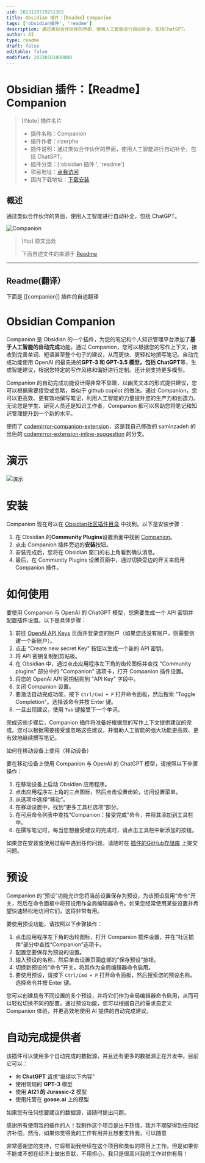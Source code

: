 ```yaml
---
uid: 2023120719251365
title: Obsidian 插件：【Readme】Companion
tags: ['obsidian插件', 'readme']
description: 通过类似合作伙伴的界面，使用人工智能进行自动补全，包括ChatGPT。
author: AI
type: readme
draft: false
editable: false
modified: 20230101000000
---
```


# Obsidian 插件：【Readme】Companion

> [!Note] 插件名片
> - 插件名称：Companion
> - 插件作者：rizerphe
> - 插件说明：通过类似合作伙伴的界面，使用人工智能进行自动补全，包括 ChatGPT。
> - 插件分类：['obsidian 插件 ', 'readme']
> - 项目地址：[点我访问](https://github.com/rizerphe/obsidian-companion)
> - 国内下载地址：[下载安装](https://pkmer.cn/products/plugin/pluginMarket/?companion)

## 概述

通过类似合作伙伴的界面，使用人工智能进行自动补全，包括 ChatGPT。

![Companion](https://cdn.pkmer.cn/covers/companion.gif)

> [!tip] 原文出处
>
>下面自述文件的来源于 [Readme](https://ghproxy.net/https://raw.githubusercontent.com/rizerphe/obsidian-companion/main/README.md)
>

---

## Readme(翻译）

下面是 [[companion]] 插件的自述翻译

# Obsidian Companion

Companion 是 Obsidian 的一个插件，为您的笔记和个人知识管理平台添加了**基于人工智能的自动完成**功能。通过 Companion，您可以根据您的写作上下文，接收到完善单词、短语甚至整个句子的建议，从而更快、更轻松地撰写笔记。自动完成功能使用 OpenAI 的最先进的**GPT-3 和 GPT-3.5 模型，包括 ChatGPT**等，生成智能建议，根据您特定的写作风格和偏好进行定制。还计划支持更多模型。

Companion 的自动完成功能设计得非常不显眼，以幽灵文本的形式提供建议，您可以根据需要接受或忽略，类似于 github copilot 的做法。通过 Companion，您可以更高效、更有效地撰写笔记，利用人工智能的力量提升您的生产力和创造力。无论您是学生、研究人员还是知识工作者，Companion 都可以帮助您将笔记和知识管理提升到一个新的水平。

使用了 [codemirror-companion-extension](https://www.npmjs.com/package/codemirror-companion-extension)，这是我自己修改的 saminzadeh 的出色的 [codemirror-extension-inline-suggestion](https://github.com/saminzadeh/codemirror-extension-inline-suggestion) 的分支。

# 演示

![演示](https://cdn.pkmer.cn/covers/companion_1_0.gif)

# 安装

Companion 现在可以在 [Obsidian社区插件目录](https://obsidian.md/plugins?id=companion) 中找到。以下是安装步骤：

1. 在 Obsidian 的**Community Plugins**设置页面中找到 [Companion](https://obsidian.md/plugins?id=companion)。
2. 点击 Companion 插件旁边的**安装**按钮。
3. 安装完成后，您将在 Obsidian 窗口的右上角看到确认消息。
4. 最后，在 Community Plugins 设置页面中，通过切换旁边的开关来启用 Companion 插件。

# 如何使用

要使用 Companion 与 OpenAI 的 ChatGPT 模型，您需要生成一个 API 密钥并配置插件设置。以下是具体步骤：

1. 前往 [OpenAI API Keys](https://platform.openai.com/account/api-keys) 页面并登录您的账户（如果您还没有账户，则需要创建一个新账户）。
2. 点击 "Create new secret Key" 按钮以生成一个新的 API 密钥。
3. 将 API 密钥复制到剪贴板。
4. 在 Obsidian 中，通过点击应用程序左下角的齿轮图标并查找 "Community plugins" 部分中的 "Companion" 选项卡，打开 Companion 插件设置。
5. 将您的 OpenAI API 密钥粘贴到 "API Key" 字段中。
6. 关闭 Companion 设置。
7. 要激活自动完成功能，按下 `Ctrl/Cmd + P` 打开命令面板，然后搜索 "Toggle Completion"。选择该命令并按 Enter 键。
8. 一旦出现建议，使用 `Tab` 键接受下一个单词。

完成这些步骤后，Companion 插件将准备好根据您的写作上下文提供建议的完成。您可以根据需要接受或忽略这些建议，并借助人工智能的强大功能更高效、更有效地继续撰写笔记。

如何在移动设备上使用（移动设备）

要在移动设备上使用 Companion 与 OpenAI 的 ChatGPT 模型，请按照以下步骤操作：

1. 在移动设备上启动 Obsidian 应用程序。
2. 点击应用程序左上角的三点图标，然后点击设置齿轮，访问设置菜单。
3. 从选项中选择“移动”。
4. 在移动设置中，找到“更多工具栏选项”部分。
5. 在可用命令列表中查找“Companion：接受完成”命令，并将其添加到工具栏中。
6. 在撰写笔记时，每当您想接受建议的完成时，请点击工具栏中新添加的按钮。

如果您在安装或使用过程中遇到任何问题，请随时在 [插件的GitHub存储库](https://github.com/rizerphe/obsidian-companion) 上提交问题。

# 预设

Companion 的“预设”功能允许您将当前设置保存为预设，为该预设启用“命令”开关，然后在命令面板中将预设用作全局编辑器命令。如果您经常使用某些设置并希望快速轻松地访问它们，这将非常有用。

要使用预设功能，请按照以下步骤操作：

1. 点击应用程序左下角的齿轮图标，打开 Companion 插件设置，并在“社区插件”部分中查找“Companion”选项卡。
2. 配置您要保存为预设的设置。
3. 输入预设的名称，然后单击设置页面底部的“保存预设”按钮。
4. 切换新预设的“命令”开关，将其作为全局编辑器命令启用。
5. 要使用预设，请按下 `Ctrl/Cmd + P` 打开命令面板，然后搜索您的预设名称。选择命令并按 Enter 键。

您可以创建具有不同设置的多个预设，并将它们作为全局编辑器命令启用，从而可以轻松切换不同的配置。通过预设功能，您可以根据自己的需求自定义 Companion 体验，并更高效地使用 AI 提供的自动完成建议。

# 自动完成提供者

该插件可以使用多个自动完成的数据源，并且还有更多的数据源正在开发中。目前它可以：

- 向 **ChatGPT** 请求“继续以下内容”
- 使用常规的 **GPT-3** 模型
- 使用 **AI21 的 Jurassic-2** 模型
- 使用托管在 **goose.ai** 上的模型

如果您有任何想要建议的数据源，请随时提出问题。

感谢所有使用我的插件的人！我制作这个项目是出于热情，我并不期望得到任何经济补偿。然而，如果你觉得我的工作有用并且想要支持我，可以随意

非常感谢您的支持，它将帮助我继续在这个项目和类似的项目上工作。但是如果你不能或不想在经济上做出贡献，不用担心，我只是很高兴我的工作对你有用！

